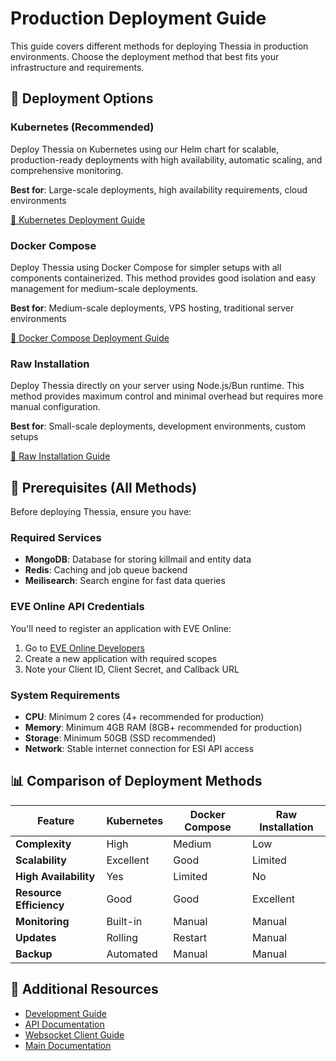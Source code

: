 # Production Deployment Guide

This guide covers different methods for deploying Thessia in production environments. Choose the deployment method that best fits your infrastructure and requirements.

## 🚀 Deployment Options

### Kubernetes (Recommended)

Deploy Thessia on Kubernetes using our Helm chart for scalable, production-ready deployments with high availability, automatic scaling, and comprehensive monitoring.

**Best for**: Large-scale deployments, high availability requirements, cloud environments

[📖 Kubernetes Deployment Guide](./kubernetes.md)

### Docker Compose

Deploy Thessia using Docker Compose for simpler setups with all components containerized. This method provides good isolation and easy management for medium-scale deployments.

**Best for**: Medium-scale deployments, VPS hosting, traditional server environments

[📖 Docker Compose Deployment Guide](./docker.md)

### Raw Installation

Deploy Thessia directly on your server using Node.js/Bun runtime. This method provides maximum control and minimal overhead but requires more manual configuration.

**Best for**: Small-scale deployments, development environments, custom setups

[📖 Raw Installation Guide](./raw.md)

## 🔧 Prerequisites (All Methods)

Before deploying Thessia, ensure you have:

### Required Services

- **MongoDB**: Database for storing killmail and entity data
- **Redis**: Caching and job queue backend
- **Meilisearch**: Search engine for fast data queries

### EVE Online API Credentials

You'll need to register an application with EVE Online:

1. Go to [EVE Online Developers](https://developers.eveonline.com/)
2. Create a new application with required scopes
3. Note your Client ID, Client Secret, and Callback URL

### System Requirements

- **CPU**: Minimum 2 cores (4+ recommended for production)
- **Memory**: Minimum 4GB RAM (8GB+ recommended for production)
- **Storage**: Minimum 50GB (SSD recommended)
- **Network**: Stable internet connection for ESI API access

## 📊 Comparison of Deployment Methods

| Feature | Kubernetes | Docker Compose | Raw Installation |
|---------|------------|----------------|------------------|
| **Complexity** | High | Medium | Low |
| **Scalability** | Excellent | Good | Limited |
| **High Availability** | Yes | Limited | No |
| **Resource Efficiency** | Good | Good | Excellent |
| **Monitoring** | Built-in | Manual | Manual |
| **Updates** | Rolling | Restart | Manual |
| **Backup** | Automated | Manual | Manual |

## 🔗 Additional Resources

- [Development Guide](../development-guide.md)
- [API Documentation](../api/index.md)
- [Websocket Client Guide](../websocket-client-guide.md)
- [Main Documentation](../index.md)
